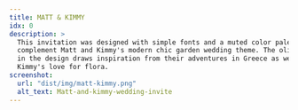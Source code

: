 ```yaml
---
title: MATT & KIMMY
idx: 0
description: >
  This invitation was designed with simple fonts and a muted color palette to
  complement Matt and Kimmy's modern chic garden wedding theme. The olive wreath
  in the design draws inspiration from their adventures in Greece as well as
  Kimmy's love for flora.
screenshot:
  url: "dist/img/matt-kimmy.png"
  alt_text: Matt-and-kimmy-wedding-invite
---
```

